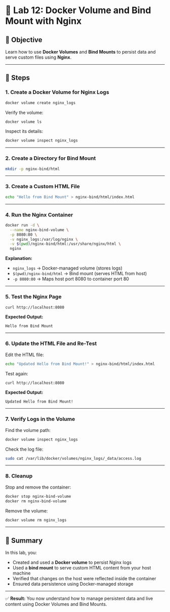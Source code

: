 # 🧱 Lab 12: Docker Volume and Bind Mount with Nginx

## 🎯 Objective

Learn how to use **Docker Volumes** and **Bind Mounts** to persist data and serve custom files using **Nginx**.

---

## 🧩 Steps

### 1. Create a Docker Volume for Nginx Logs

```bash
docker volume create nginx_logs
```

Verify the volume:

```bash
docker volume ls
```

Inspect its details:

```bash
docker volume inspect nginx_logs
```

---

### 2. Create a Directory for Bind Mount

```bash
mkdir -p nginx-bind/html
```

---

### 3. Create a Custom HTML File

```bash
echo "Hello from Bind Mount" > nginx-bind/html/index.html
```

---

### 4. Run the Nginx Container

```bash
docker run -d \
  --name nginx-bind-volume \
  -p 8080:80 \
  -v nginx_logs:/var/log/nginx \
  -v $(pwd)/nginx-bind/html:/usr/share/nginx/html \
  nginx
```

**Explanation:**

* `nginx_logs` → Docker-managed volume (stores logs)
* `$(pwd)/nginx-bind/html` → Bind mount (serves HTML from host)
* `-p 8080:80` → Maps host port 8080 to container port 80

---

### 5. Test the Nginx Page

```bash
curl http://localhost:8080
```

**Expected Output:**

```
Hello from Bind Mount
```

---

### 6. Update the HTML File and Re-Test

Edit the HTML file:

```bash
echo "Updated Hello from Bind Mount!" > nginx-bind/html/index.html
```

Test again:

```bash
curl http://localhost:8080
```

**Expected Output:**

```
Updated Hello from Bind Mount!
```

---

### 7. Verify Logs in the Volume

Find the volume path:

```bash
docker volume inspect nginx_logs
```

Check the log file:

```bash
sudo cat /var/lib/docker/volumes/nginx_logs/_data/access.log
```

---

### 8. Cleanup

Stop and remove the container:

```bash
docker stop nginx-bind-volume
docker rm nginx-bind-volume
```

Remove the volume:

```bash
docker volume rm nginx_logs
```

---

## 📘 Summary

In this lab, you:

* Created and used a **Docker volume** to persist Nginx logs
* Used a **bind mount** to serve custom HTML content from your host machine
* Verified that changes on the host were reflected inside the container
* Ensured data persistence using Docker-managed storage

---

✅ **Result:** You now understand how to manage persistent data and live content using Docker Volumes and Bind Mounts.
